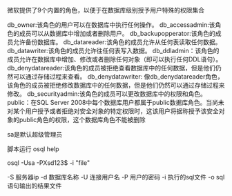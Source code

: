 



微软提供了9个内置的角色，以便于在数据库级别授予用户特殊的权限集合

db_owner:该角色的用户可以在数据库中执行任何操作。
db_accessadmin:该角色的成员可以从数据库中增加或者删除用户。
db_backupopperator:该角色的成员允许备份数据库。
db_datareader:该角色的成员允许从任何表读取任何数据。
db_datawriter:该角色的成员允许往任何表写入数据。
db_ddladmin：该角色的成员允许在数据库中增加、修改或者删除任何对象（即可以执行任何DDL语句）。
db_denydatareader:该角色的成员被拒绝查看数据库中的任何数据，但是他们仍然可以通过存储过程来查看。
db_denydatawriter: 像db_denydatareader角色，该角色的成员被拒绝修改数据库中的任何数据，但是他们仍然可以通过存储过程来修改。
db_securityadmin:该角色的成员可以更改数据库中的权限和角色。
public：在SQL Server 2008中每个数据库用户都属于public数据库角色。当尚未对某个用户授予或者拒绝对安全对象的特定权限时，这该用户将据称授予该安全对象的public角色的权限，这个数据库角色不能被删除

sa是默认超级管理员

脚本运行
osql help

osql -Usa -PXsd123$ -i "file"

-S 服务器ip 
-d 数据库名称
-U 连接用户名
-P 用户的密码
-i 执行的sql文件
-o sql语句输出的结果文件